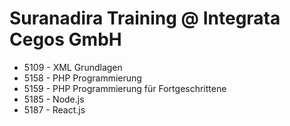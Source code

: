 # Suranadira Training @ Integrata Cegos GmbH

- 5109 - XML Grundlagen
- 5158 - PHP Programmierung
- 5159 - PHP Programmierung für Fortgeschrittene
- 5185 - Node.js
- 5187 - React.js
